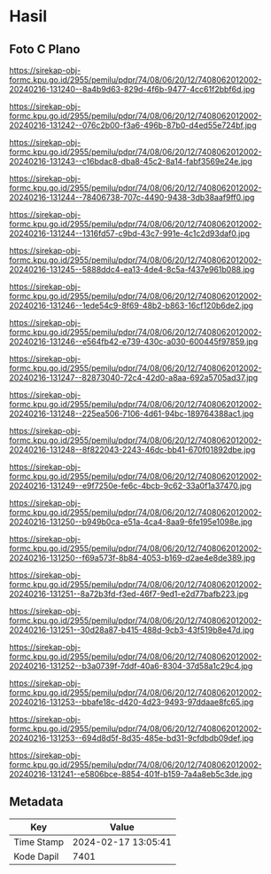 # Hasil

## Foto C Plano

https://sirekap-obj-formc.kpu.go.id/2955/pemilu/pdpr/74/08/06/20/12/7408062012002-20240216-131240--8a4b9d63-829d-4f6b-9477-4cc61f2bbf6d.jpg

https://sirekap-obj-formc.kpu.go.id/2955/pemilu/pdpr/74/08/06/20/12/7408062012002-20240216-131242--076c2b00-f3a6-496b-87b0-d4ed55e724bf.jpg

https://sirekap-obj-formc.kpu.go.id/2955/pemilu/pdpr/74/08/06/20/12/7408062012002-20240216-131243--c16bdac8-dba8-45c2-8a14-fabf3569e24e.jpg

https://sirekap-obj-formc.kpu.go.id/2955/pemilu/pdpr/74/08/06/20/12/7408062012002-20240216-131244--78406738-707c-4490-9438-3db38aaf9ff0.jpg

https://sirekap-obj-formc.kpu.go.id/2955/pemilu/pdpr/74/08/06/20/12/7408062012002-20240216-131244--1316fd57-c9bd-43c7-991e-4c1c2d93daf0.jpg

https://sirekap-obj-formc.kpu.go.id/2955/pemilu/pdpr/74/08/06/20/12/7408062012002-20240216-131245--5888ddc4-ea13-4de4-8c5a-f437e961b088.jpg

https://sirekap-obj-formc.kpu.go.id/2955/pemilu/pdpr/74/08/06/20/12/7408062012002-20240216-131246--1ede54c9-8f69-48b2-b863-16cf120b6de2.jpg

https://sirekap-obj-formc.kpu.go.id/2955/pemilu/pdpr/74/08/06/20/12/7408062012002-20240216-131246--e564fb42-e739-430c-a030-600445f97859.jpg

https://sirekap-obj-formc.kpu.go.id/2955/pemilu/pdpr/74/08/06/20/12/7408062012002-20240216-131247--82873040-72c4-42d0-a8aa-692a5705ad37.jpg

https://sirekap-obj-formc.kpu.go.id/2955/pemilu/pdpr/74/08/06/20/12/7408062012002-20240216-131248--225ea506-7106-4d61-94bc-189764388ac1.jpg

https://sirekap-obj-formc.kpu.go.id/2955/pemilu/pdpr/74/08/06/20/12/7408062012002-20240216-131248--8f822043-2243-46dc-bb41-670f01892dbe.jpg

https://sirekap-obj-formc.kpu.go.id/2955/pemilu/pdpr/74/08/06/20/12/7408062012002-20240216-131249--e9f7250e-fe6c-4bcb-9c62-33a0f1a37470.jpg

https://sirekap-obj-formc.kpu.go.id/2955/pemilu/pdpr/74/08/06/20/12/7408062012002-20240216-131250--b949b0ca-e51a-4ca4-8aa9-6fe195e1098e.jpg

https://sirekap-obj-formc.kpu.go.id/2955/pemilu/pdpr/74/08/06/20/12/7408062012002-20240216-131250--f69a573f-8b84-4053-b169-d2ae4e8de389.jpg

https://sirekap-obj-formc.kpu.go.id/2955/pemilu/pdpr/74/08/06/20/12/7408062012002-20240216-131251--8a72b3fd-f3ed-46f7-9ed1-e2d77bafb223.jpg

https://sirekap-obj-formc.kpu.go.id/2955/pemilu/pdpr/74/08/06/20/12/7408062012002-20240216-131251--30d28a87-b415-488d-9cb3-43f519b8e47d.jpg

https://sirekap-obj-formc.kpu.go.id/2955/pemilu/pdpr/74/08/06/20/12/7408062012002-20240216-131252--b3a0739f-7ddf-40a6-8304-37d58a1c29c4.jpg

https://sirekap-obj-formc.kpu.go.id/2955/pemilu/pdpr/74/08/06/20/12/7408062012002-20240216-131253--bbafe18c-d420-4d23-9493-97ddaae8fc65.jpg

https://sirekap-obj-formc.kpu.go.id/2955/pemilu/pdpr/74/08/06/20/12/7408062012002-20240216-131253--694d8d5f-8d35-485e-bd31-9cfdbdb09def.jpg

https://sirekap-obj-formc.kpu.go.id/2955/pemilu/pdpr/74/08/06/20/12/7408062012002-20240216-131241--e5806bce-8854-401f-b159-7a4a8eb5c3de.jpg


## Metadata

| Key        | Value               |
| ---------- | ------------------- |
| Time Stamp | 2024-02-17 13:05:41 |
| Kode Dapil | 7401                |



